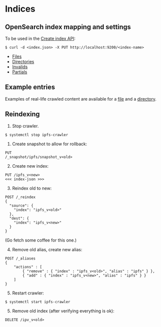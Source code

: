 # Indices

## OpenSearch index mapping and settings
To be used in the [Create index API](https://www.elastic.co/guide/en/opensearch/reference/current/indices-create-index.html):
```
$ curl -d <index.json> -X PUT http://localhost:9200/<index-name>
```

* [Files](https://github.com/ipfs-search/ipfs-search/blob/master/docs/indices/files.json)
* [Directories](https://github.com/ipfs-search/ipfs-search/blob/master/docs/indices/directories.json)
* [Invalids](https://github.com/ipfs-search/ipfs-search/blob/master/docs/indices/invalids.json)
* [Partials](https://github.com/ipfs-search/ipfs-search/blob/master/docs/indices/partials.json)

## Example entries

Examples of real-life crawled content are available for a [file](https://github.com/ipfs-search/ipfs-search/blob/master/docs/example_file.json) and a [directory](https://github.com/ipfs-search/ipfs-search/blob/master/docs/example_directory.json).

## Reindexing
1. Stop crawler.
```
$ systemctl stop ipfs-crawler
```

1. Create snapshot to allow for rollback:
```
PUT
/_snapshot/ipfs/snapshot_v<old>
```

2. Create new index:
```
PUT /ipfs_v<new>
<<< index-json >>>
```

3. Reindex old to new:
```
POST /_reindex
{
  "source": {
    "index": "ipfs_v<old>"
  },
  "dest": {
    "index": "ipfs_v<new>"
  }
}
```
(Go fetch some coffee for this one.)

4. Remove old alias, create new alias:
```
POST /_aliases
{
    "actions" : [
        { "remove" : { "index" : "ipfs_v<old>", "alias" : "ipfs" } },
        { "add" : { "index" : "ipfs_v<new>", "alias" : "ipfs" } }
    ]
}
```

5. Restart crawler:
```
$ systemctl start ipfs-crawler
```

5. Remove old index (after verifying everything is ok):
```
DELETE /ipv_v<old>
```
